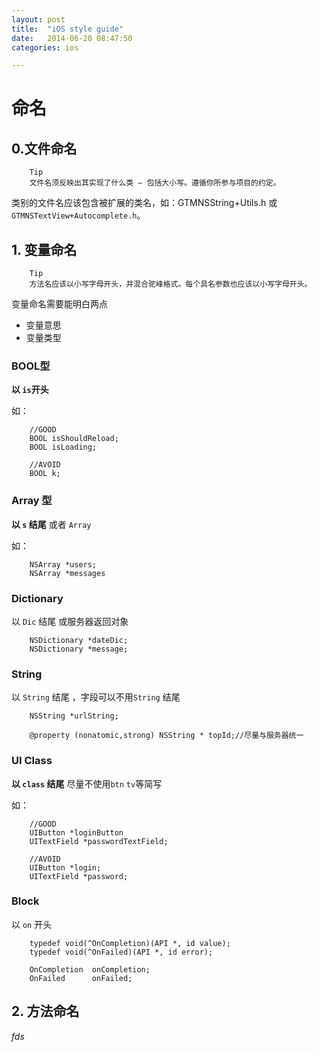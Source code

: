 ```yaml
---
layout: post
title:  "iOS style guide"
date:   2014-06-20 08:47:50
categories: ios

---
```


# 命名
## 0.文件命名
        Tip
        文件名须反映出其实现了什么类 – 包括大小写。遵循你所参与项目的约定。
    
类别的文件名应该包含被扩展的类名，如：GTMNSString+Utils.h 或``GTMNSTextView+Autocomplete.h``。

## 1. 变量命名

        Tip
        方法名应该以小写字母开头，并混合驼峰格式。每个具名参数也应该以小写字母开头。
    
变量命名需要能明白两点

* 变量意思
* 变量类型


### BOOL型
**以 ``is``开头**

如：

        //GOOD
        BOOL isShouldReload;
        BOOL isLoading;
        
        //AVOID
        BOOL k;
    

### Array 型
**以 ``s`` 结尾** 或者 `Array` 

如：

        NSArray *users;
        NSArray *messages
    

### Dictionary
以 `Dic` 结尾  或服务器返回对象

        NSDictionary *dateDic;
        NSDictionary *message;
    
    
### String
以 `String` 结尾 ，字段可以不用`String` 结尾

        NSString *urlString;
        
        @property (nonatomic,strong) NSString * topId;//尽量与服务器统一
    
    
### UI Class
**以 ``class`` 结尾** 尽量不使用`btn` `tv`等简写

如：

        //GOOD
        UIButton *loginButton
        UITextField *passwordTextField;
        
        //AVOID
        UIButton *login;
        UITextField *password;
    
### Block 

以 `on` 开头

        typedef void(^OnCompletion)(API *, id value);
        typedef void(^OnFailed)(API *, id error);
        
        OnCompletion  onCompletion;
        OnFailed      onFailed;


## 2. 方法命名
*fds*  
